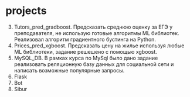 # projects
3. Tutors_pred_gradboost.
Предсказать среднюю оценку за ЕГЭ у преподавателя, не использую готовые алгоритмы ML библиотек. Реализовал алгоритм градиентного бустинга на Python.
2. Prices_pred_xgboost.
Предсказать цену на жилье используя любые ML библиотеки, задание решешено с помощью xgboost.
3. MySQL_DB.
В рамках курса по MySql было дано задание реализовать реляционную базу данных для социальной сети и написать возможные популярные запросы.
 4. Flask
 5. Bot
 6. Sibur
